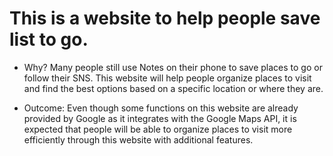 
# This is a website to help people save list to go.</br>

- Why? Many people still use Notes on their phone to save places to go or follow their SNS. This website will help people organize places to visit and find the best options based on a specific location or where they are.</br>

- Outcome: Even though some functions on this website are already provided by Google as it integrates with the Google Maps API, it is expected that people will be able to organize places to visit more efficiently through this website with additional features.</br>





